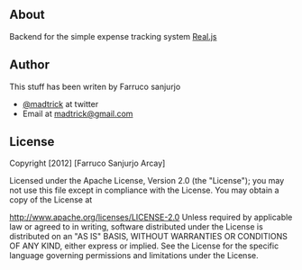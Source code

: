 ## About

Backend for the simple expense tracking system [Real.js](https://github.com/madtrick/real.js)

## Author <a name="author"></a>

This stuff has been writen by Farruco sanjurjo

  * [@madtrick](https://twitter.com/madtrick) at twitter
  * Email at [madtrick@gmail.com](madtrick@gmail.com)
  
## License <a name="license"></a>
Copyright [2012] [Farruco Sanjurjo Arcay]

Licensed under the Apache License, Version 2.0 (the "License"); you may not use this file except in compliance with the License. You may obtain a copy of the License at

   http://www.apache.org/licenses/LICENSE-2.0
Unless required by applicable law or agreed to in writing, software distributed under the License is distributed on an "AS IS" BASIS, WITHOUT WARRANTIES OR CONDITIONS OF ANY KIND, either express or implied. See the License for the specific language governing permissions and limitations under the License.
